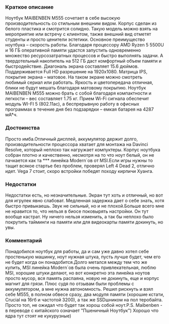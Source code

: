 ### **Краткое описание**
Ноутбук MAIBENBEN M555 сочетает в себе высокую производительность со стильным внешним видом. Корпус сделан из белого пластика и смотрится солидно. Такую модель можно взять на мероприятие или встречу с клиентом, также внешний вид отметят студенты и просто ценители эстетики. Основное преимущество ноутбука – скорость работы. Благодаря процессору AMD Ryzen 5 5500U и 16 ГБ оперативной памяти удастся запустить одновременно множество ресурсозатратных процессов и быстро выполнять задачи. А твердотельный накопитель на 512 ГБ даст комфортный объем памяти и быстродействие.  Диагональ экрана составляет 15.6 дюймов. Поддерживается Full HD разрешение на 1920x1080. Матрица IPS, покрытие экрана – матовое. На таком экране можно смотреть любимый сериал или работать. Яркость и цветопередача отличная, блики не будут мешать благодаря матовому покрытию.  Ноутбук MAIBENBEN M555 можно брать с собой благодаря компактности и легкости – вес составляет 1.75 кг. Прием Wi-Fi сигнала обеспечит модуль WI-FI 5 (802.11ac), а беспрерывную работу в офисных программах в течение дня без подзарядки – емкая батарея на 4287 мА*ч.

### **Достоинства**
Просто имба.Отличный дисплей, аккумулятор держит долго, производительности процессора хватает для монтажа на Davinci Resolve, который неплохо так нагружает компуктеры. Корпус ноутбука собран плотно и качественно, несмотря на то что ноут белый, он не пачкается как та *** линейка Modern`ов от MSI.Если игры нужны то тащит всякое стартье без проблем, проверял Left 4 Dead 2, отлично идет. Vega 7 стоит, скоро встройки победят походу кирпичи Хуанга.

### **Недостатки**
Недостатки есть, но незначительные. Экран тут хоть и отличный, но вот для игрулек явно слабоват. Медленная задержка дает о себе знать, хотя быстро привыкаешь. Звук не сильный, но и не плохой.Больше всего мне не нравится то, что нельзя в биосе поковырять настройки. Он тут вообще кастрат. Ну ничего нельзя изменить, а так бы неплохо было покрутить тайминги на памяти или для видеокарты памяти докинуть, но увы.

### **Комментарий**
Понадобился ноутбук для работы, да и сам уже давно хотел себе простенькую машинку, ноут нужная штука, пусть лучше будет, чем его не будет когда он понадобится.Долго метался между тем что же купить, MSI линейка Modern`ов была очень привлекательная, люблю MSI, хорошие штуки делают, но вот конкретно эта линейка ноутов просто мусор, вся память распаяна, новую не докинуть, еще и корпус магнит для грязи. Плюс судя по отзывам были проблемы с аккумулятором, а мне нужна автономность. Решил рискнуть и взял себе M555, в полном обвесе сразу, два модуля памяти (хорошие кстати, Crucial на 16гб и частотой 3200), а так же SSDшником на пол теробайта. Просто топ, не ожидал что будет так хорош собой ноут.P.S. Maibenben - в переводе с китайского означает "Пшеничный Ноутбук") Хорошо что ядра тут стоят не кукурузные)
